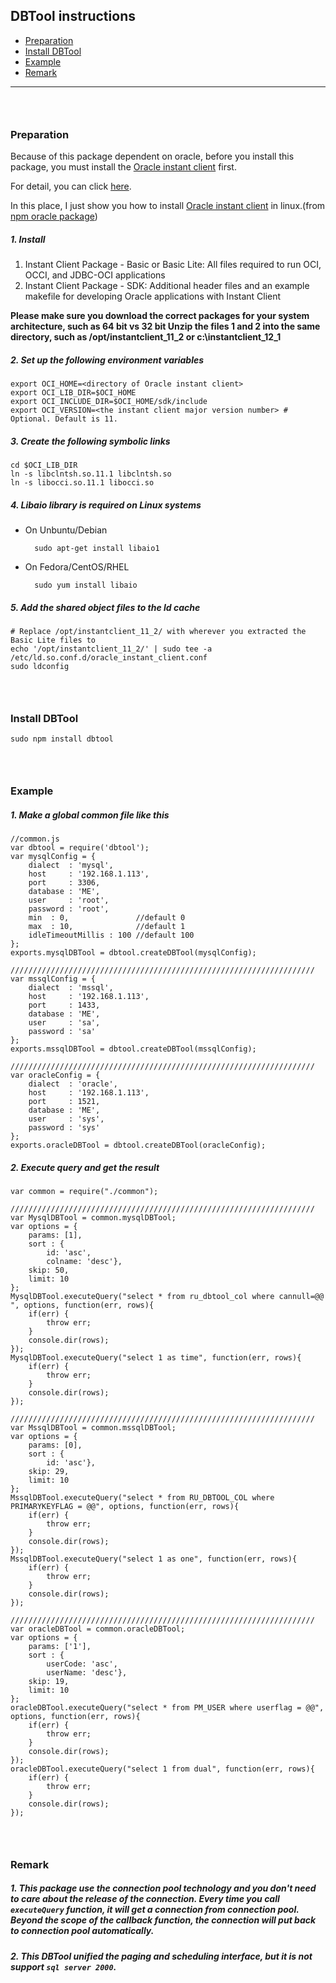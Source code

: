 
## DBTool instructions

*   [Preparation](#Preparation)
*   [Install DBTool](#Install_DBTool)
*   [Example](#Example)
*   [Remark](#Remark)


------------------

### &nbsp;

### <a id="Preparation">Preparation</a>

Because of this package dependent on oracle, before you install this package, you must install the [Oracle instant client](http://www.oracle.com/technetwork/database/features/instant-client/index-097480.html) first.

For detail, you can click [here](https://npmjs.org/package/oracle).

In this place, I just show you how to install [Oracle instant client](http://www.oracle.com/technetwork/database/features/instant-client/index-097480.html) in linux.(from [npm oracle package](https://npmjs.org/package/oracle))

##### 1. Install

  1. Instant Client Package - Basic or Basic Lite: All files required to run OCI, OCCI, and JDBC-OCI applications
  2. Instant Client Package - SDK: Additional header files and an example makefile for developing Oracle applications with Instant Client

  **Please make sure you download the correct packages for your system architecture, such as 64 bit vs 32 bit Unzip the files 1 and 2 into the same directory, such as /opt/instantclient_11_2 or c:\instantclient_12_1**

##### 2. Set up the following environment variables
    
    export OCI_HOME=<directory of Oracle instant client>
    export OCI_LIB_DIR=$OCI_HOME
    export OCI_INCLUDE_DIR=$OCI_HOME/sdk/include
    export OCI_VERSION=<the instant client major version number> # Optional. Default is 11.

##### 3. Create the following symbolic links

    cd $OCI_LIB_DIR
    ln -s libclntsh.so.11.1 libclntsh.so
    ln -s libocci.so.11.1 libocci.so

##### 4. Libaio library is required on Linux systems

* On Unbuntu/Debian

        sudo apt-get install libaio1

* On Fedora/CentOS/RHEL

        sudo yum install libaio

##### 5. Add the shared object files to the ld cache

    # Replace /opt/instantclient_11_2/ with wherever you extracted the Basic Lite files to
    echo '/opt/instantclient_11_2/' | sudo tee -a /etc/ld.so.conf.d/oracle_instant_client.conf
    sudo ldconfig



### &nbsp;


### <a id="Install_DBTool">Install DBTool</a>

    sudo npm install dbtool


### &nbsp;


### <a id="Example">Example</a>
##### 1. Make a global common file like this

    //common.js
    var dbtool = require('dbtool');
    var mysqlConfig = {
        dialect  : 'mysql',
        host     : '192.168.1.113',
        port     : 3306,
        database : 'ME',
        user     : 'root',
        password : 'root',
        min  : 0,               //default 0
        max  : 10,              //default 1
        idleTimeoutMillis : 100 //default 100
    };
    exports.mysqlDBTool = dbtool.createDBTool(mysqlConfig);

    ////////////////////////////////////////////////////////////////////
    var mssqlConfig = {
        dialect  : 'mssql',
        host     : '192.168.1.113',
        port     : 1433,
        database : 'ME',
        user     : 'sa',
        password : 'sa'
    };
    exports.mssqlDBTool = dbtool.createDBTool(mssqlConfig);

    ////////////////////////////////////////////////////////////////////
    var oracleConfig = {
        dialect  : 'oracle',
        host     : '192.168.1.113',
        port     : 1521,
        database : 'ME',
        user     : 'sys',
        password : 'sys'
    };
    exports.oracleDBTool = dbtool.createDBTool(oracleConfig);


##### 2. Execute query and get the result

    var common = require("./common");

    ////////////////////////////////////////////////////////////////////
    var MysqlDBTool = common.mysqlDBTool;
    var options = {
        params: [1],
        sort : {
            id: 'asc',
            colname: 'desc'},
        skip: 50,
        limit: 10
    };
    MysqlDBTool.executeQuery("select * from ru_dbtool_col where cannull=@@ ", options, function(err, rows){
        if(err) {
            throw err;
        }
        console.dir(rows);
    });
    MysqlDBTool.executeQuery("select 1 as time", function(err, rows){
        if(err) {
            throw err;
        }
        console.dir(rows);
    });

    ////////////////////////////////////////////////////////////////////
    var MssqlDBTool = common.mssqlDBTool;
    var options = {
        params: [0],
        sort : {
            id: 'asc'},
        skip: 29,
        limit: 10
    };
    MssqlDBTool.executeQuery("select * from RU_DBTOOL_COL where PRIMARYKEYFLAG = @@", options, function(err, rows){
        if(err) {
            throw err;
        }
        console.dir(rows);
    });
    MssqlDBTool.executeQuery("select 1 as one", function(err, rows){
        if(err) {
            throw err;
        }
        console.dir(rows);
    });

    ////////////////////////////////////////////////////////////////////
    var oracleDBTool = common.oracleDBTool;
    var options = {
        params: ['1'],
        sort : {
            userCode: 'asc',
            userName: 'desc'},
        skip: 19,
        limit: 10
    };
    oracleDBTool.executeQuery("select * from PM_USER where userflag = @@", options, function(err, rows){
        if(err) {
            throw err;
        }
        console.dir(rows);
    });
    oracleDBTool.executeQuery("select 1 from dual", function(err, rows){
        if(err) {
            throw err;
        }
        console.dir(rows);
    });

### &nbsp;



### <a id="Remark">Remark</a>

##### 1. This package use the connection pool technology and you don't need to care about the release of the connection. Every time you call `executeQuery` function, it will get a connection from connection pool. Beyond the scope of the callback function, the connection will put back to connection pool automatically.

##### 2. This DBTool unified the paging and scheduling interface, but it is not support `sql server 2000`.


